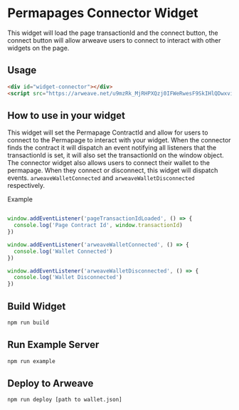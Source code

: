 # Permapages Connector Widget 

This widget will load the page transactionId and the connect button, the connect button will allow arweave users to connect to interact with other widgets on the page.

## Usage

```html
<div id="widget-connector"></div>
<script src="https://arweave.net/u9mzRk_MjRHPXQzj0IFWeRwesF9SkIHlQDwxviNGyM4"><script>
```

## How to use in your widget

This widget will set the Permapage ContractId and allow for users to connect to the Permapage to interact with your widget. When the connector finds the contract it will dispatch an event notifying all listeners that the transactionId is set, it will also set the transactionId on the window object. The connector widget also allows users to connect their wallet to the permapage. When they connect or disconnect, this widget will dispatch events. `arweaveWalletConnected` and `arweaveWalletDisconnected` respectively.

Example

```js

window.addEventListener('pageTransactionIdLoaded', () => {
  console.log('Page Contract Id', window.transactionId)
})

window.addEventListener('arweaveWalletConnected', () => {
  console.log('Wallet Connected')
})

window.addEventListener('arweaveWalletDisconnected', () => {
  console.log('Wallet Disconnected')
})

```

## Build Widget

```sh
npm run build
```

## Run Example Server

```sh
npm run example
```

## Deploy to Arweave

```sh
npm run deploy [path to wallet.json]
```

